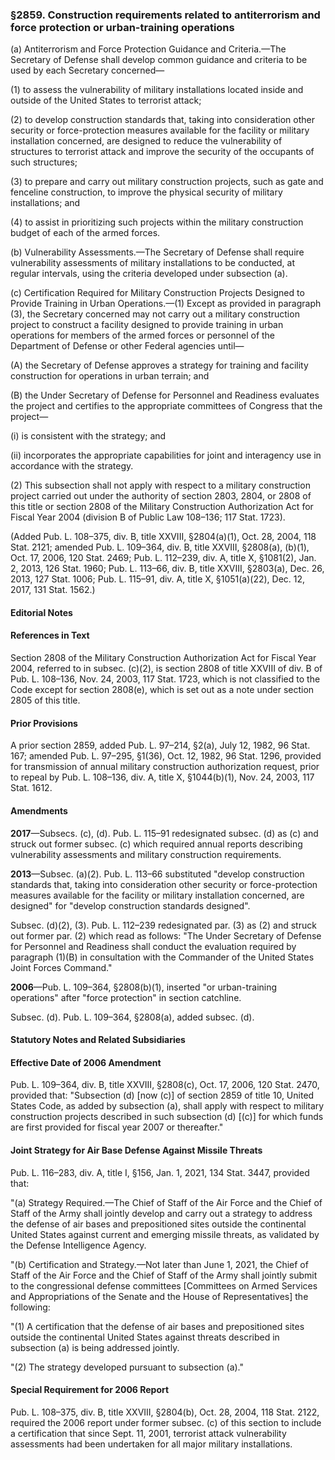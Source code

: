 ### §2859. Construction requirements related to antiterrorism and force protection or urban-training operations ###

(a) Antiterrorism and Force Protection Guidance and Criteria.—The Secretary of Defense shall develop common guidance and criteria to be used by each Secretary concerned—

(1) to assess the vulnerability of military installations located inside and outside of the United States to terrorist attack;

(2) to develop construction standards that, taking into consideration other security or force-protection measures available for the facility or military installation concerned, are designed to reduce the vulnerability of structures to terrorist attack and improve the security of the occupants of such structures;

(3) to prepare and carry out military construction projects, such as gate and fenceline construction, to improve the physical security of military installations; and

(4) to assist in prioritizing such projects within the military construction budget of each of the armed forces.

(b) Vulnerability Assessments.—The Secretary of Defense shall require vulnerability assessments of military installations to be conducted, at regular intervals, using the criteria developed under subsection (a).

(c) Certification Required for Military Construction Projects Designed to Provide Training in Urban Operations.—(1) Except as provided in paragraph (3), the Secretary concerned may not carry out a military construction project to construct a facility designed to provide training in urban operations for members of the armed forces or personnel of the Department of Defense or other Federal agencies until—

(A) the Secretary of Defense approves a strategy for training and facility construction for operations in urban terrain; and

(B) the Under Secretary of Defense for Personnel and Readiness evaluates the project and certifies to the appropriate committees of Congress that the project—

(i) is consistent with the strategy; and

(ii) incorporates the appropriate capabilities for joint and interagency use in accordance with the strategy.

(2) This subsection shall not apply with respect to a military construction project carried out under the authority of section 2803, 2804, or 2808 of this title or section 2808 of the Military Construction Authorization Act for Fiscal Year 2004 (division B of Public Law 108–136; 117 Stat. 1723).

(Added Pub. L. 108–375, div. B, title XXVIII, §2804(a)(1), Oct. 28, 2004, 118 Stat. 2121; amended Pub. L. 109–364, div. B, title XXVIII, §2808(a), (b)(1), Oct. 17, 2006, 120 Stat. 2469; Pub. L. 112–239, div. A, title X, §1081(2), Jan. 2, 2013, 126 Stat. 1960; Pub. L. 113–66, div. B, title XXVIII, §2803(a), Dec. 26, 2013, 127 Stat. 1006; Pub. L. 115–91, div. A, title X, §1051(a)(22), Dec. 12, 2017, 131 Stat. 1562.)

#### **Editorial Notes** ####

#### References in Text ####

Section 2808 of the Military Construction Authorization Act for Fiscal Year 2004, referred to in subsec. (c)(2), is section 2808 of title XXVIII of div. B of Pub. L. 108–136, Nov. 24, 2003, 117 Stat. 1723, which is not classified to the Code except for section 2808(e), which is set out as a note under section 2805 of this title.

#### Prior Provisions ####

A prior section 2859, added Pub. L. 97–214, §2(a), July 12, 1982, 96 Stat. 167; amended Pub. L. 97–295, §1(36), Oct. 12, 1982, 96 Stat. 1296, provided for transmission of annual military construction authorization request, prior to repeal by Pub. L. 108–136, div. A, title X, §1044(b)(1), Nov. 24, 2003, 117 Stat. 1612.

#### Amendments ####

**2017**—Subsecs. (c), (d). Pub. L. 115–91 redesignated subsec. (d) as (c) and struck out former subsec. (c) which required annual reports describing vulnerability assessments and military construction requirements.

**2013**—Subsec. (a)(2). Pub. L. 113–66 substituted "develop construction standards that, taking into consideration other security or force-protection measures available for the facility or military installation concerned, are designed" for "develop construction standards designed".

Subsec. (d)(2), (3). Pub. L. 112–239 redesignated par. (3) as (2) and struck out former par. (2) which read as follows: "The Under Secretary of Defense for Personnel and Readiness shall conduct the evaluation required by paragraph (1)(B) in consultation with the Commander of the United States Joint Forces Command."

**2006**—Pub. L. 109–364, §2808(b)(1), inserted "or urban-training operations" after "force protection" in section catchline.

Subsec. (d). Pub. L. 109–364, §2808(a), added subsec. (d).

#### **Statutory Notes and Related Subsidiaries** ####

#### Effective Date of 2006 Amendment ####

Pub. L. 109–364, div. B, title XXVIII, §2808(c), Oct. 17, 2006, 120 Stat. 2470, provided that: "Subsection (d) [now (c)] of section 2859 of title 10, United States Code, as added by subsection (a), shall apply with respect to military construction projects described in such subsection (d) [(c)] for which funds are first provided for fiscal year 2007 or thereafter."

#### Joint Strategy for Air Base Defense Against Missile Threats ####

Pub. L. 116–283, div. A, title I, §156, Jan. 1, 2021, 134 Stat. 3447, provided that:

"(a) Strategy Required.—The Chief of Staff of the Air Force and the Chief of Staff of the Army shall jointly develop and carry out a strategy to address the defense of air bases and prepositioned sites outside the continental United States against current and emerging missile threats, as validated by the Defense Intelligence Agency.

"(b) Certification and Strategy.—Not later than June 1, 2021, the Chief of Staff of the Air Force and the Chief of Staff of the Army shall jointly submit to the congressional defense committees [Committees on Armed Services and Appropriations of the Senate and the House of Representatives] the following:

"(1) A certification that the defense of air bases and prepositioned sites outside the continental United States against threats described in subsection (a) is being addressed jointly.

"(2) The strategy developed pursuant to subsection (a)."

#### Special Requirement for 2006 Report ####

Pub. L. 108–375, div. B, title XXVIII, §2804(b), Oct. 28, 2004, 118 Stat. 2122, required the 2006 report under former subsec. (c) of this section to include a certification that since Sept. 11, 2001, terrorist attack vulnerability assessments had been undertaken for all major military installations.